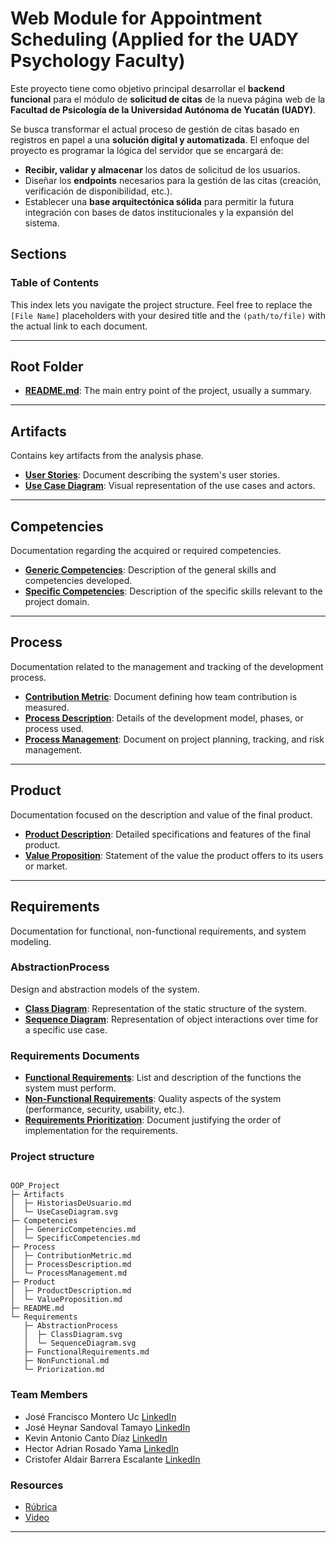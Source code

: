 # Web Module for Appointment Scheduling (Applied for the UADY Psychology Faculty)

Este proyecto tiene como objetivo principal desarrollar el **backend funcional** para el módulo de **solicitud de citas** de la nueva página web de la **Facultad de Psicología de la Universidad Autónoma de Yucatán (UADY)**.

Se busca transformar el actual proceso de gestión de citas basado en registros en papel a una **solución digital y automatizada**. El enfoque del proyecto es programar la lógica del servidor que se encargará de:

* **Recibir, validar y almacenar** los datos de solicitud de los usuarios.
* Diseñar los **endpoints** necesarios para la gestión de las citas (creación, verificación de disponibilidad, etc.).
* Establecer una **base arquitectónica sólida** para permitir la futura integración con bases de datos institucionales y la expansión del sistema.

## Sections

### Table of Contents

This index lets you navigate the project structure. Feel free to replace the `[File Name]` placeholders with your desired title and the `(path/to/file)` with the actual link to each document.

---

## Root Folder

* [**README.md**](README.md): The main entry point of the project, usually a summary.

---

## Artifacts

Contains key artifacts from the analysis phase.

* [**User Stories**](Artifacts/HistoriasDeUsuario.md): Document describing the system's user stories.
* [**Use Case Diagram**](Artifacts/UseCaseDiagram.svg): Visual representation of the use cases and actors.

---

## Competencies

Documentation regarding the acquired or required competencies.

* [**Generic Competencies**](Competencies/GenericCompetencies.md): Description of the general skills and competencies developed.
* [**Specific Competencies**](Competencies/SpecificCompetencies.md): Description of the specific skills relevant to the project domain.

---

## Process

Documentation related to the management and tracking of the development process.

* [**Contribution Metric**](Process/ContributionMetric.md): Document defining how team contribution is measured.
* [**Process Description**](Process/ProcessDescription.md): Details of the development model, phases, or process used.
* [**Process Management**](Process/ProcessManagement.md): Document on project planning, tracking, and risk management.

---

## Product

Documentation focused on the description and value of the final product.

* [**Product Description**](Product/ProductDescription.md): Detailed specifications and features of the final product.
* [**Value Proposition**](Product/ValueProposition.md): Statement of the value the product offers to its users or market.

---

## Requirements

Documentation for functional, non-functional requirements, and system modeling.

### AbstractionProcess

Design and abstraction models of the system.

* [**Class Diagram**](Requirements/AbstractionProcess/ClassDiagram.svg): Representation of the static structure of the system.
* [**Sequence Diagram**](Requirements/AbstractionProcess/SequenceDiagram.svg): Representation of object interactions over time for a specific use case.

### Requirements Documents

* [**Functional Requirements**](Requirements/FunctionalRequirements.md): List and description of the functions the system must perform.
* [**Non-Functional Requirements**](Requirements/NonFunctional.md): Quality aspects of the system (performance, security, usability, etc.).
* [**Requirements Prioritization**](Requirements/Priorization.md): Document justifying the order of implementation for the requirements.

### Project structure

```plaintext

OOP_Project
├─ Artifacts
│  ├─ HistoriasDeUsuario.md
│  └─ UseCaseDiagram.svg
├─ Competencies
│  ├─ GenericCompetencies.md
│  └─ SpecificCompetencies.md
├─ Process
│  ├─ ContributionMetric.md
│  ├─ ProcessDescription.md
│  └─ ProcessManagement.md
├─ Product
│  ├─ ProductDescription.md
│  └─ ValueProposition.md
├─ README.md
└─ Requirements
   ├─ AbstractionProcess
   │  ├─ ClassDiagram.svg
   │  └─ SequenceDiagram.svg
   ├─ FunctionalRequirements.md
   ├─ NonFunctional.md
   └─ Priorization.md

```

### Team Members

* José Francisco Montero Uc             [LinkedIn](https://www.linkedin.com/in/francisco-montero-uc-a8a06028a)
* José Heynar Sandoval Tamayo           [LinkedIn](https://www.linkedin.com/in/sandoval-tamayo-jose-heynar-893ba9324)
* Kevin Antonio Canto Díaz              [LinkedIn](https://www.linkedin.com/in/Dev-KevinCanto)
* Hector Adrian Rosado Yama             [LinkedIn](https://www.linkedin.com/in/hector-adrian-rosado-yama)
* Cristofer Aldair Barrera Escalante    [LinkedIn](https://www.linkedin.com/in/barrera-escalante-cristofer-aldair-2376a9324/?trk=opento_sprofile_topcard)

### Resources

* [Rúbrica](https://alumnosuady-my.sharepoint.com/:x:/g/personal/a20203837_alumnos_uady_mx/ERaHsam9bBJKsRh5Rhs7tXUBCWV_WHjgDP7p0L7lHxz3gA?e=4K8XPs)
* [Video](URL_AQUI)

---
